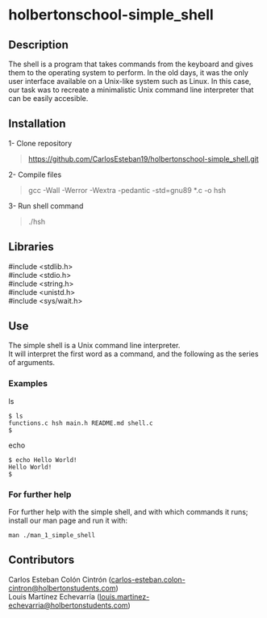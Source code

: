 # holbertonschool-simple_shell
## Description
The shell is a program that takes commands from the keyboard and gives them to the operating system to perform. In the old days, it was the only user interface available on a Unix-like system such as Linux. In this case, our task was to recreate a minimalistic Unix command line interpreter that can be easily accesible.

## Installation
1- Clone repository  
> https://github.com/CarlosEsteban19/holbertonschool-simple_shell.git  

2- Compile files  
> gcc -Wall -Werror -Wextra -pedantic -std=gnu89 *.c -o hsh

3- Run shell command   
> ./hsh  

## Libraries

#include <stdlib.h>  
#include <stdio.h>  
#include <string.h>  
#include <unistd.h>  
#include <sys/wait.h>  

## Use
The simple shell is a Unix command line interpreter.  
It will interpret the first word as a command, and the following as the series of arguments.

### Examples
ls
```
$ ls
functions.c hsh main.h README.md shell.c
$
```
echo
```
$ echo Hello World!
Hello World!
$
```
### For further help
For further help with the simple shell, and with which commands it runs; install our man page and run it with:  
```
man ./man_1_simple_shell
```
## Contributors
Carlos Esteban Colón Cintrón (<carlos-esteban.colon-cintron@holbertonstudents.com>)  
Louis Martínez Echevarría (<louis.martinez-echevarria@holbertonstudents.com>)
